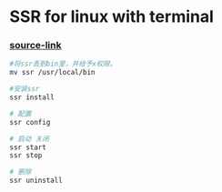 # SSR for linux with terminal

### [source-link](https://www.xzymoe.com/linux-ssr/)

```bash
#将ssr丢到bin里，并给予x权限。
mv ssr /usr/local/bin

#安装ssr
ssr install
```

```bash
# 配置
ssr config
```

```bash
# 启动 关闭
ssr start
ssr stop
```

```bash
# 删除
ssr uninstall
```